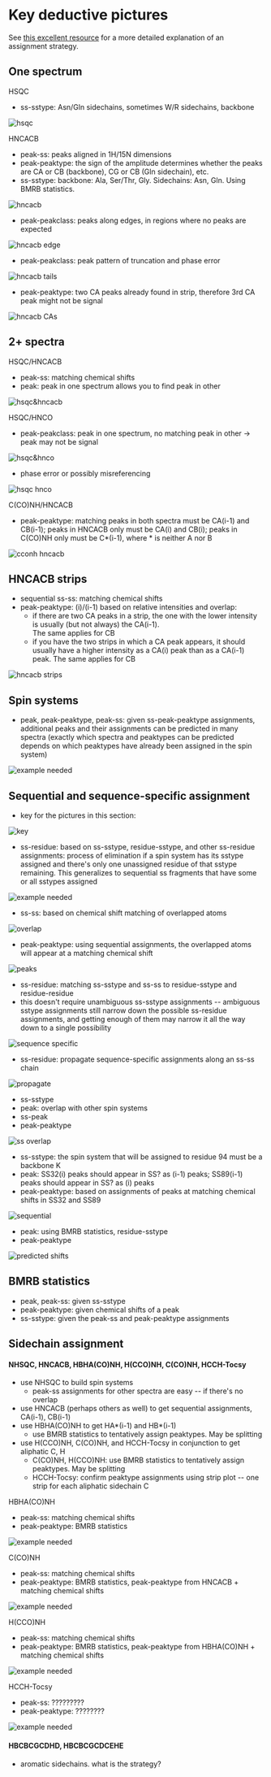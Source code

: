 # Key deductive pictures

See [this excellent resource](http://www.protein-nmr.org.uk/solution-nmr/assignment-practise/triple-resonance-backbone-assignment/triple-resonance-backbone-assignment-manual/)
for a more detailed explanation of an assignment strategy.


## One spectrum

HSQC
 - ss-sstype:  Asn/Gln sidechains, sometimes W/R sidechains, backbone

![hsqc](by_pic/nhsqc.png)
 
HNCACB
 - peak-ss: peaks aligned in 1H/15N dimensions
 - peak-peaktype: the sign of the amplitude determines whether the peaks are 
   CA or CB (backbone), CG or CB (Gln sidechain), etc. 
 - ss-sstype: backbone: Ala, Ser/Thr, Gly.  Sidechains: Asn, Gln.  Using BMRB statistics.

![hncacb](by_pic/hncacb.png)

 - peak-peakclass:  peaks along edges, in regions where no peaks are expected

![hncacb edge](by_pic/hncacb_edge.png)

 - peak-peakclass:  peak pattern of truncation and phase error
 
![hncacb tails](by_pic/hncacb_tails.png)
 
 - peak-peaktype:  two CA peaks already found in strip, therefore 3rd CA peak might not be signal

![hncacb CAs](by_pic/hncacb_two_cas.png)


## 2+ spectra

HSQC/HNCACB
 - peak-ss: matching chemical shifts
 - peak: peak in one spectrum allows you to find peak in other
 
![hsqc&hncacb](by_pic/nhsqc_hncacb.png)

HSQC/HNCO
 - peak-peakclass: peak in one spectrum, no matching peak in other -> peak may not be signal

![hsqc&hnco](by_pic/nhsqc_hnco.png)

 - phase error or possibly misreferencing

![hsqc hnco](by_pic/nhsqc_hnco_misref.png)

C(CO)NH/HNCACB
 - peak-peaktype: matching peaks in both spectra must be CA(i-1) and CB(i-1);
   peaks in HNCACB only must be CA(i) and CB(i);
   peaks in C(CO)NH only must be C*(i-1), where * is neither A nor B

![cconh hncacb](by_pic/cconh_hncacb.png)


## HNCACB strips
 - sequential ss-ss: matching chemical shifts
 - peak-peaktype: (i)/(i-1) based on relative intensities and overlap:
   - if there are two CA peaks in a strip, the one with the lower
     intensity is usually (but not always) the CA(i-1).  
     The same applies for CB
   - if you have the two strips in which a CA peak appears, it should 
     usually have a higher intensity as a CA(i) peak than as a CA(i-1) peak.
     The same applies for CB
 
![hncacb strips](by_pic/hncacb_overlap.png)


## Spin systems

 - peak, peak-peaktype, peak-ss: given ss-peak-peaktype assignments, additional peaks and their
   assignments can be predicted in many spectra (exactly which spectra and peaktypes can be 
   predicted depends on which peaktypes have already been assigned in the spin system)

![example needed](by_pic/example_needed.png)   
 
 
## Sequential and sequence-specific assignment
 - key for the pictures in this section:

![key](by_pic/key.png)

 - ss-residue: based on ss-sstype, residue-sstype, and other ss-residue assignments:
   process of elimination if a spin system has its sstype assigned and there's only
   one unassigned residue of that sstype remaining.  This generalizes to sequential
   ss fragments that have some or all sstypes assigned

![example needed](by_pic/example_needed.png)

 - ss-ss: based on chemical shift matching of overlapped atoms

![overlap](by_pic/ss-ss.png)

 - peak-peaktype: using sequential assignments, the overlapped atoms will appear at a matching chemical shift
 
![peaks](by_pic/peak-peaktype.png)

 - ss-residue: matching ss-sstype and ss-ss to residue-sstype and residue-residue
 - this doesn't require unambiguous ss-sstype assignments -- ambiguous sstype 
   assignments still narrow down the possible ss-residue assignments, and getting
   enough of them may narrow it all the way down to a single possibility

![sequence specific](by_pic/ss-residue.png)

 - ss-residue: propagate sequence-specific assignments along an ss-ss chain

![propagate](by_pic/seq_ss-ss_deduction.png)

 - ss-sstype
 - peak: overlap with other spin systems
 - ss-peak
 - peak-peaktype

![ss overlap](by_pic/ss_overlap.png)

 - ss-sstype:  the spin system that will be assigned to residue 94 must be a backbone K
 - peak:  SS32(i) peaks should appear in SS? as (i-1) peaks;
          SS89(i-1) peaks should appear in SS? as (i) peaks
 - peak-peaktype: based on assignments of peaks at matching chemical shifts
                  in SS32 and SS89
 
![sequential](by_pic/seq_ss-ss.png)

 - peak: using BMRB statistics, residue-sstype
 - peak-peaktype

![predicted shifts](by_pic/pred_shifts.png)


## BMRB statistics

 - peak, peak-ss: given ss-sstype
 - peak-peaktype: given chemical shifts of a peak
 - ss-sstype: given the peak-ss and peak-peaktype assignments


## Sidechain assignment

#### NHSQC, HNCACB, HBHA(CO)NH, H(CCO)NH, C(CO)NH, HCCH-Tocsy

 - use NHSQC to build spin systems
   - peak-ss assignments for other spectra are easy -- if there's no overlap
 - use HNCACB (perhaps others as well) to get sequential assignments, CA(i-1), CB(i-1)
 - use HBHA(CO)NH to get HA*(i-1) and HB*(i-1)
   - use BMRB statistics to tentatively assign peaktypes. May be splitting
 - use H(CCO)NH, C(CO)NH, and HCCH-Tocsy in conjunction to get aliphatic C, H
   - C(CO)NH, H(CCO)NH: use BMRB statistics to tentatively assign peaktypes. May be splitting
   - HCCH-Tocsy: confirm peaktype assignments using strip plot -- one strip for each aliphatic sidechain C 

HBHA(CO)NH
 - peak-ss: matching chemical shifts
 - peak-peaktype: BMRB statistics

![example needed](by_pic/example_needed.png)

C(CO)NH
 - peak-ss: matching chemical shifts
 - peak-peaktype: BMRB statistics, peak-peaktype from HNCACB + matching chemical shifts

![example needed](by_pic/example_needed.png)

H(CCO)NH
 - peak-ss: matching chemical shifts
 - peak-peaktype: BMRB statistics, peak-peaktype from HBHA(CO)NH + matching chemical shifts

![example needed](by_pic/example_needed.png)

HCCH-Tocsy
 - peak-ss: ?????????
 - peak-peaktype: ????????

![example needed](by_pic/example_needed.png)

#### HBCBCGCDHD, HBCBCGCDCEHE

 - aromatic sidechains.  what is the strategy?
